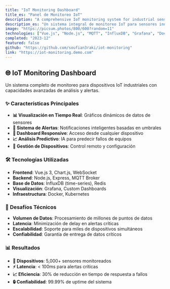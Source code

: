 ```yaml
---
title: "IoT Monitoring Dashboard"
title_es: "Panel de Monitoreo IoT"
description: "A comprehensive IoT monitoring system for industrial sensors with real-time data visualization and alerts."
description_es: "Un sistema integral de monitoreo IoT para sensores industriales con visualización de datos en tiempo real y alertas."
image: "https://picsum.photos/800/600?random=11"
technologies: ["Vue.js", "Node.js", "MQTT", "InfluxDB", "Grafana", "Docker"]
completed: "2023-12"
featured: false
github: "https://github.com/soufian3raki/iot-monitoring"
link: "https://iot-monitoring.demo.com"
---
```


## 🌐 **IoT Monitoring Dashboard**

Un sistema completo de monitoreo para dispositivos IoT industriales con capacidades avanzadas de análisis y alertas.

### ✨ **Características Principales**

- **📊 Visualización en Tiempo Real**: Gráficos dinámicos de datos de sensores
- **🔔 Sistema de Alertas**: Notificaciones inteligentes basadas en umbrales
- **📱 Dashboard Responsive**: Acceso desde cualquier dispositivo
- **📈 Análisis Predictivo**: IA para predecir fallos de equipos
- **🔧 Gestión de Dispositivos**: Control remoto y configuración

### 🛠️ **Tecnologías Utilizadas**

- **Frontend**: Vue.js 3, Chart.js, WebSocket
- **Backend**: Node.js, Express, MQTT Broker
- **Base de Datos**: InfluxDB (time-series), Redis
- **Visualización**: Grafana, Custom Dashboards
- **Infraestructura**: Docker, Kubernetes

### 🎯 **Desafíos Técnicos**

- **Volumen de Datos**: Procesamiento de millones de puntos de datos
- **Latencia**: Minimización de delay en alertas críticas
- **Escalabilidad**: Soporte para miles de dispositivos simultáneos
- **Confiabilidad**: Garantía de entrega de datos críticos

### 📊 **Resultados**

- **📡 Dispositivos**: 5,000+ sensores monitoreados
- **⚡ Latencia**: < 100ms para alertas críticas
- **📈 Eficiencia**: 30% de reducción en tiempo de respuesta a fallos
- **🔒 Confiabilidad**: 99.99% de uptime del sistema
